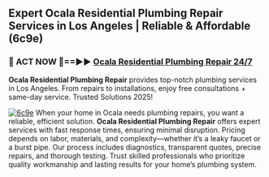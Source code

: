 ## Expert Ocala Residential Plumbing Repair Services in Los Angeles | Reliable & Affordable (6c9e)  

<h3>🚿 ACT NOW 🌟==►► <a href="https://tinyurl.com/2ne6vx2x" rel="nofollow">Ocala Residential Plumbing Repair 24/7</a></h3>

**Ocala Residential Plumbing Repair** provides top-notch plumbing services in Los Angeles. From repairs to installations, enjoy free consultations + same-day service. Trusted Solutions 2025!

[![6c9e](https://i.imgur.com/4PFF4AK.jpeg)](https://tinyurl.com/2ne6vx2x)
When your home in Ocala needs plumbing repairs, you want a reliable, efficient solution. **Ocala Residential Plumbing Repair** offers expert services with fast response times, ensuring minimal disruption. Pricing depends on labor, materials, and complexity—whether it’s a leaky faucet or a burst pipe. Our process includes diagnostics, transparent quotes, precise repairs, and thorough testing. Trust skilled professionals who prioritize quality workmanship and lasting results for your home’s plumbing system.